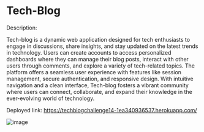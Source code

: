 # Tech-Blog



Description:

Tech-blog is a dynamic web application designed for tech enthusiasts to engage in discussions, share insights, and stay updated on the latest trends in technology. Users can create accounts to access personalized dashboards where they can manage their blog posts, interact with other users through comments, and explore a variety of tech-related topics. The platform offers a seamless user experience with features like session management, secure authentication, and responsive design. With intuitive navigation and a clean interface, Tech-blog fosters a vibrant community where users can connect, collaborate, and expand their knowledge in the ever-evolving world of technology.

Deployed link: https://techblogchallenge14-1ea340936537.herokuapp.com/

![image](https://github.com/breashroyer/Tech-Blog/assets/142278077/0c08bf8d-3edf-4a70-93b9-d2ef6cbe73f1)
